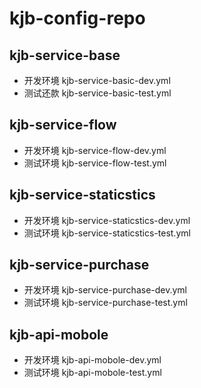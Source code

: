# kjb-config-repo


## kjb-service-base
* 开发环境 kjb-service-basic-dev.yml
* 测试还款 kjb-service-basic-test.yml


## kjb-service-flow
* 开发环境 kjb-service-flow-dev.yml
* 测试环境 kjb-service-flow-test.yml

## kjb-service-staticstics
* 开发环境 kjb-service-staticstics-dev.yml
* 测试环境 kjb-service-staticstics-test.yml

## kjb-service-purchase
* 开发环境 kjb-service-purchase-dev.yml
* 测试环境 kjb-service-purchase-test.yml

## kjb-api-mobole
* 开发环境 kjb-api-mobole-dev.yml
* 测试环境 kjb-api-mobole-test.yml